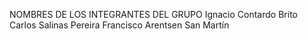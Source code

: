 NOMBRES DE LOS INTEGRANTES DEL GRUPO
Ignacio Contardo Brito
Carlos Salinas Pereira
Francisco Arentsen San Martín 